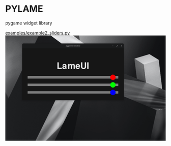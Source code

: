 # PYLAME

pygame widget library

[examples/example2_sliders.py](https://github.com/xTarzx/pylame/blob/master/examples/example2_sliders.py)
![](https://github.com/xTarzx/pylame/blob/master/docs/slider_example.gif)
